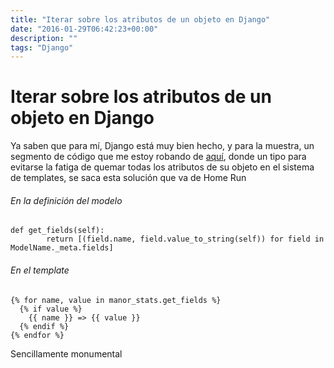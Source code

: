 ```yaml
---
title: "Iterar sobre los atributos de un objeto en Django"
date: "2016-01-29T06:42:23+00:00"
description: ""
tags: "Django"
---
```

# Iterar sobre los atributos de un objeto en Django

Ya saben que para mí, Django está muy bien hecho, y para la muestra, un segmento de código que me estoy robando de [aquí](http://stackoverflow.com/questions/2217478/django-templates-loop-through-and-print-all-available-properties-of-an-object), donde un tipo para evitarse la fatiga de quemar todas los atributos de su objeto en el sistema de templates, se saca esta solución que va de Home Run

###### En la definición del modelo
```
def get_fields(self):
        return [(field.name, field.value_to_string(self)) for field in ModelName._meta.fields]
```

###### En el template
```
{% for name, value in manor_stats.get_fields %}
  {% if value %}
    {{ name }} => {{ value }}
  {% endif %}
{% endfor %}
```

Sencillamente monumental

